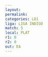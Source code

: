```yaml
---
layout: 
permalink: 
categories: LD1
liga: LIGA INDIGO
match: 5
local: PLAT
r1: 0
r2: 0
out: EA
---
```

